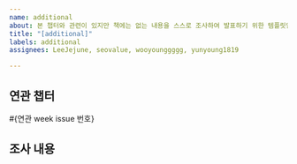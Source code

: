 ```yaml
---
name: additional
about: 본 챕터와 관련이 있지만 책에는 없는 내용을 스스로 조사하여 발표하기 위한 템플릿입니다
title: "[additional]"
labels: additional
assignees: LeeJejune, seovalue, wooyounggggg, yunyoung1819

---
```


## 연관 챕터
#{연관 week issue 번호}

## 조사 내용
